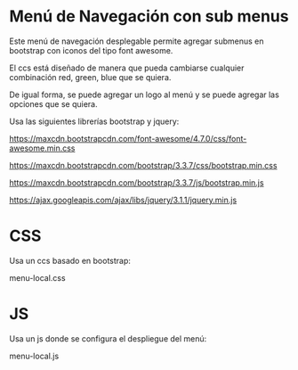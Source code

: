 # Menú de Navegación con sub menus

Este menú de navegación desplegable permite agregar submenus en bootstrap con iconos del tipo font awesome.

El ccs está diseñado de manera que pueda cambiarse cualquier combinación red, green, blue que se quiera.

De igual forma, se puede agregar un logo al menú y se puede agregar las opciones que se quiera.

Usa las siguientes librerías bootstrap y jquery:

https://maxcdn.bootstrapcdn.com/font-awesome/4.7.0/css/font-awesome.min.css

https://maxcdn.bootstrapcdn.com/bootstrap/3.3.7/css/bootstrap.min.css

https://maxcdn.bootstrapcdn.com/bootstrap/3.3.7/js/bootstrap.min.js

https://ajax.googleapis.com/ajax/libs/jquery/3.1.1/jquery.min.js

# CSS

Usa un ccs basado en bootstrap:

menu-local.css

# JS

Usa un js donde se configura el despliegue del menú:

menu-local.js
